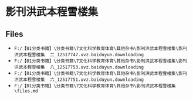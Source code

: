 # 影刊洪武本程雪楼集

## Files

- `F:/【01分类书籍】\分类书籍\7文化科学教育体育\其他杂书\影刊洪武本程雪楼集\影刊洪武本程雪楼集  二_12517747.uvz.baiduyun.downloading`
- `F:/【01分类书籍】\分类书籍\7文化科学教育体育\其他杂书\影刊洪武本程雪楼集\影刊洪武本程雪楼集  八_12517753.uvz.baiduyun.downloading`
- `F:/【01分类书籍】\分类书籍\7文化科学教育体育\其他杂书\影刊洪武本程雪楼集\影刊洪武本程雪楼集  六_12517751.uvz.baiduyun.downloading`
- `F:/【01分类书籍】\分类书籍\7文化科学教育体育\其他杂书\影刊洪武本程雪楼集\files.md`
